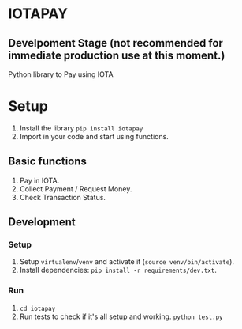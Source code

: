 # IOTAPAY

## Develpoment Stage (not recommended for immediate production use at this moment.)

Python library to Pay using IOTA

# Setup

1. Install the library `pip install iotapay`
2. Import in your code and start using functions.

## Basic functions

1. Pay in IOTA.
2. Collect Payment / Request Money.
3. Check Transaction Status.


## Development

### Setup

1. Setup `virtualenv`/`venv` and activate it (`source venv/bin/activate`).
2. Install dependencies: `pip install -r requirements/dev.txt`.


### Run

1. `cd iotapay`
2. Run tests to check if it's all setup and working. `python test.py`
